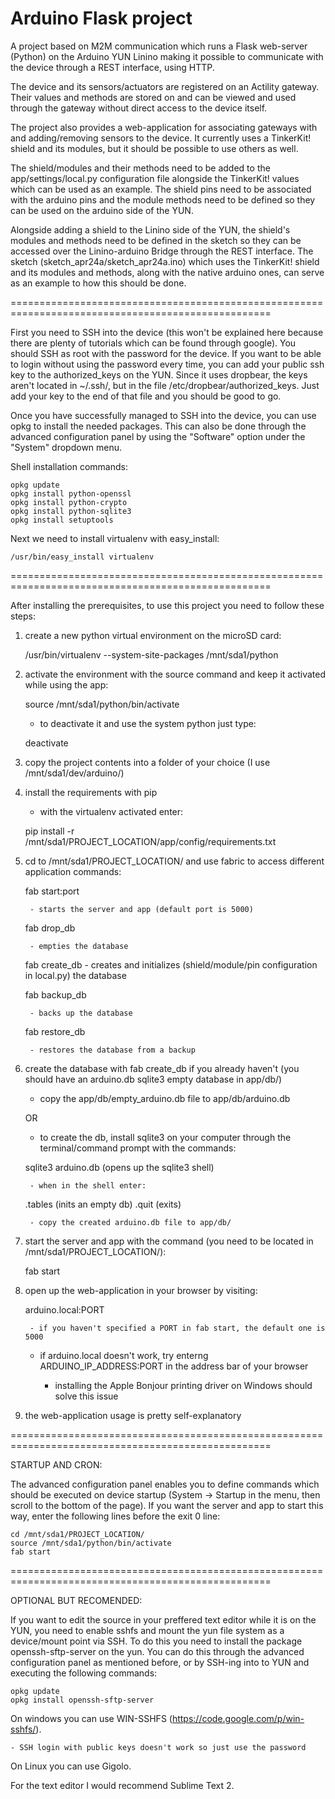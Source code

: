 Arduino Flask project
=====================

A project based on M2M communication which runs a Flask web-server (Python) on the Arduino YUN Linino making it possible to communicate with the device through a REST interface, using HTTP.

The device and its sensors/actuators are registered on an Actility gateway.
Their values and methods are stored on and can be viewed and used through the gateway without direct access to the device itself.

The project also provides a web-application for associating gateways with and adding/removing sensors to the device.
It currently uses a TinkerKit! shield and its modules, but it should be possible to use others as well.

The shield/modules and their methods need to be added to the app/settings/local.py configuration file alongside the TinkerKit! values which can be used as an example. The shield pins need to be associated with the arduino pins and the module methods need to be defined so they can be used on the arduino side of the YUN.

Alongside adding a shield to the Linino side of the YUN, the shield's modules and methods need to be defined in the sketch so they can be accessed over the Linino-arduino Bridge through the REST interface. The sketch (sketch_apr24a/sketch_apr24a.ino) which uses the TinkerKit! shield and its modules and methods, along with the native arduino ones, can serve as an example to how this should be done.

===================================================================================================

First you need to SSH into the device (this won't be explained here because there are plenty of tutorials which can be found through google).
You should SSH as root with the password for the device.
If you want to be able to login without using the password every time, you can add your public ssh key to the authorized_keys on the YUN. Since it uses dropbear, the keys aren't located in ~/.ssh/, but in the file /etc/dropbear/authorized_keys. Just add your key to the end of that file and you should be good to go.

Once you have successfully managed to SSH into the device, you can use opkg to install the needed packages. This can also be done through the advanced configuration panel by using the "Software" option under the "System" dropdown menu.

Shell installation commands:

	opkg update
	opkg install python-openssl
	opkg install python-crypto
	opkg install python-sqlite3
	opkg install setuptools

Next we need to install virtualenv with easy_install:

	/usr/bin/easy_install virtualenv

===================================================================================================

After installing the prerequisites, to use this project you need to follow these steps:

1. create a new python virtual environment on the microSD card:

	/usr/bin/virtualenv --system-site-packages /mnt/sda1/python

2. activate the environment with the source command and keep it activated while using the app:

	source /mnt/sda1/python/bin/activate

	- to deactivate it and use the system python just type:
	
	deactivate

3. copy the project contents into a folder of your choice (I use /mnt/sda1/dev/arduino/)

4. install the requirements with pip
	- with the virtualenv activated enter:

	pip install -r /mnt/sda1/PROJECT_LOCATION/app/config/requirements.txt

5. cd to /mnt/sda1/PROJECT_LOCATION/ and use fabric to access different application commands:
	
	fab start:port
	
		- starts the server and app (default port is 5000)
	
	fab drop_db
		
		- empties the database
	
	fab create_db
		- creates and initializes (shield/module/pin configuration in local.py) the database

	fab backup_db
		
		- backs up the database
	
	fab restore_db
		
		- restores the database from a backup

6. create the database with fab create_db if you already haven't (you should have an arduino.db sqlite3 empty database in app/db/)
	
	- copy the app/db/empty_arduino.db file to app/db/arduino.db
	
	OR
	
	- to create the db, install sqlite3 on your computer through the terminal/command prompt with the commands:
		
	sqlite3 arduino.db (opens up the sqlite3 shell)
		
		- when in the shell enter:
	
	.tables (inits an empty db)
	.quit (exits)
		
		- copy the created arduino.db file to app/db/

7. start the server and app with the command (you need to be located in /mnt/sda1/PROJECT_LOCATION/):
	
	fab start

8. open up the web-application in your browser by visiting:
	
	arduino.local:PORT
		
		- if you haven't specified a PORT in fab start, the default one is 5000
	
	- if arduino.local doesn't work, try enterng ARDUINO_IP_ADDRESS:PORT in the address bar of your browser
		
		- installing the Apple Bonjour printing driver on Windows should solve this issue

9. the web-application usage is pretty self-explanatory

===================================================================================================

STARTUP AND CRON:

The advanced configuration panel enables you to define commands which should be executed on device startup (System -> Startup in the menu, then scroll to the bottom of the page).
If you want the server and app to start this way, enter the following lines before the exit 0 line:

	cd /mnt/sda1/PROJECT_LOCATION/
	source /mnt/sda1/python/bin/activate
	fab start

===================================================================================================


OPTIONAL BUT RECOMENDED:

If you want to edit the source in your preffered text editor while it is on the YUN, you need to enable sshfs and mount the yun file system as a device/mount point via SSH.
To do this you need to install the package openssh-sftp-server on the yun. You can do this through the advanced configuration panel as mentioned before, or by SSH-ing into to YUN and executing the following commands:

	opkg update
	opkg install openssh-sftp-server

On windows you can use WIN-SSHFS (https://code.google.com/p/win-sshfs/).
	
	- SSH login with public keys doesn't work so just use the password

On Linux you can use Gigolo.

For the text editor I would recommend Sublime Text 2.
